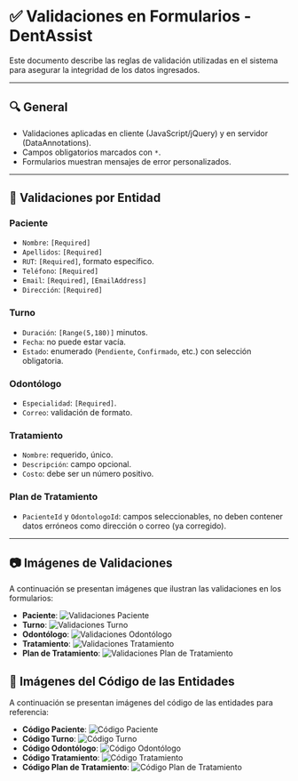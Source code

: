 # ✅ Validaciones en Formularios - DentAssist

Este documento describe las reglas de validación utilizadas en el sistema para asegurar la integridad de los datos ingresados.

---

## 🔍 General

- Validaciones aplicadas en cliente (JavaScript/jQuery) y en servidor (DataAnnotations).
- Campos obligatorios marcados con `*`.
- Formularios muestran mensajes de error personalizados.

---

## 🧾 Validaciones por Entidad

### Paciente
- `Nombre`: `[Required]`
- `Apellidos`: `[Required]`
- `RUT`: `[Required]`, formato específico.
- `Teléfono`: `[Required]`
- `Email`: `[Required]`, `[EmailAddress]`
- `Dirección`: `[Required]`

### Turno
- `Duración`: `[Range(5,180)]` minutos.
- `Fecha`: no puede estar vacía.
- `Estado`: enumerado (`Pendiente`, `Confirmado`, etc.) con selección obligatoria.

### Odontólogo
- `Especialidad`: `[Required]`.
- `Correo`: validación de formato.

### Tratamiento
- `Nombre`: requerido, único.
- `Descripción`: campo opcional.
- `Costo`: debe ser un número positivo.

### Plan de Tratamiento
- `PacienteId` y `OdontologoId`: campos seleccionables, no deben contener datos erróneos como dirección o correo (ya corregido).

---

## 📷 Imágenes de Validaciones

A continuación se presentan imágenes que ilustran las validaciones en los formularios:

- **Paciente**: ![Validaciones Paciente](../imágenes/validaciones/paciente.png)
- **Turno**: ![Validaciones Turno](../imágenes/validaciones/turno.png)
- **Odontólogo**: ![Validaciones Odontólogo](../imágenes/validaciones/odontologo.png)
- **Tratamiento**: ![Validaciones Tratamiento](../imágenes/validaciones/tratamiento.png)
- **Plan de Tratamiento**: ![Validaciones Plan de Tratamiento](../imágenes/validaciones/plan_tratamiento.png)

## 📄 Imágenes del Código de las Entidades

A continuación se presentan imágenes del código de las entidades para referencia:

- **Código Paciente**: ![Código Paciente](../imagenes/validaciones/codigo_paciente.png)
- **Código Turno**: ![Código Turno](../imagenes/validaciones/codigo_turno.png)
- **Código Odontólogo**: ![Código Odontólogo](../imagenes/validaciones/codigo_odontologo.png)
- **Código Tratamiento**: ![Código Tratamiento](../imagenes/validaciones/codigo_tratamiento.png)
- **Código Plan de Tratamiento**: ![Código Plan de Tratamiento](../imagenes/validaciones/codigo_plan_tratamiento.png)